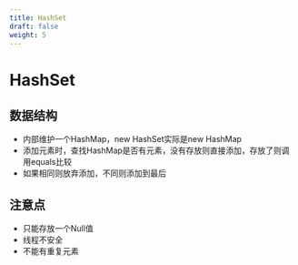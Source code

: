 ```yaml
---
title: HashSet
draft: false
weight: 5
---
```


# HashSet
## 数据结构
- 内部维护一个HashMap，new HashSet实际是new HashMap  
- 添加元素时，查找HashMap是否有元素，没有存放则直接添加，存放了则调用equals比较   
- 如果相同则放弃添加，不同则添加到最后   
## 注意点
- 只能存放一个Null值  
- 线程不安全
- 不能有重复元素